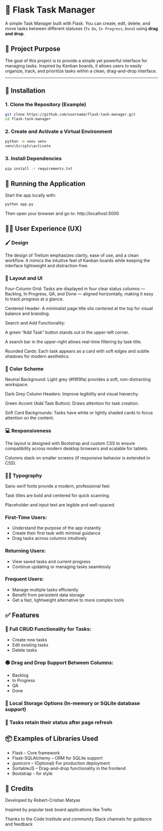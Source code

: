 # 📝 Flask Task Manager

A simple Task Manager built with Flask. You can create, edit, delete, and move tasks between different statuses (`To Do`, `In Progress`, `Done`) using **drag and drop**.

## 🎯 Project Purpose

The goal of this project is to provide a simple yet powerful interface for managing tasks. Inspired by Kanban boards, it allows users to easily organize, track, and prioritize tasks within a clean, drag-and-drop interface.

---

## 🔧 Installation

### 1. Clone the Repository (Example)

```bash
git clone https://github.com/username/flask-task-manager.git
cd flask-task-manager
```

### 2. Create and Activate a Virtual Environment

```bash
python -m venv venv
venv\Scripts\activate
```

### 3. Install Dependencies

```bash
pip install -r requirements.txt
```


## 🚀 Running the Application

Start the app locally with:

```bash
python app.py
```

Then open your browser and go to: http://localhost:5000

## 🧑‍💻 User Experience (UX)

### 🖌️ Design
The design of Trellum emphasizes clarity, ease of use, and a clean workflow. It mimics the intuitive feel of Kanban boards while keeping the interface lightweight and distraction-free.

### 🎨 Layout and UI
Four-Column Grid: Tasks are displayed in four clear status columns — Backlog, In Progress, QA, and Done — aligned horizontally, making it easy to track progress at a glance.

Centered Header: A minimalist page title sits centered at the top for visual balance and branding.

Search and Add Functionality:

A green “Add Task” button stands out in the upper-left corner.

A search bar in the upper-right allows real-time filtering by task title.

Rounded Cards: Each task appears as a card with soft edges and subtle shadows for modern aesthetics.

### 🎨 Color Scheme
Neutral Background: Light grey (#f8f9fa) provides a soft, non-distracting workspace.

Dark Grey Column Headers: Improve legibility and visual hierarchy.

Green Accent (Add Task Button): Draws attention for task creation.

Soft Card Backgrounds: Tasks have white or lightly shaded cards to focus attention on the content.

### 💻 Responsiveness
The layout is designed with Bootstrap and custom CSS to ensure compatibility across modern desktop browsers and scalable for tablets.

Columns stack on smaller screens (if responsive behavior is extended in CSS).

### 🧑‍🎨 Typography
Sans-serif fonts provide a modern, professional feel.

Task titles are bold and centered for quick scanning.

Placeholder and input text are legible and well-spaced.

### First-Time Users:
- Understand the purpose of the app instantly
- Create their first task with minimal guidance
- Drag tasks across columns intuitively

### Returning Users:
- View saved tasks and current progress
- Continue updating or managing tasks seamlessly

### Frequent Users:
- Manage multiple tasks efficiently
- Benefit from persistent data storage
- Get a fast, lightweight alternative to more complex tools

## ✅ Features

### 🔨 Full CRUD Functionality for Tasks:
- Create new tasks
- Edit existing tasks
- Delete tasks

### 🟢 Drag and Drop Support Between Columns:
- Backlog
- In Progress
- QA
- Done

### 💾 Local Storage Options (In-memory or SQLite database support)
### 🔁 Tasks retain their status after page refresh


## 📦 Examples of Libraries Used
- Flask – Core framework
- Flask-SQLAlchemy – ORM for SQLite support
- gunicorn – (Optional) For production deployment
- SortableJS – Drag-and-drop functionality in the frontend
- Bootstrap - for style

## 🤝 Credits
Developed by Robert-Cristian Matyas

Inspired by popular task board applications like Trello

Thanks to the Code Institute and community Slack channels for guidance and feedback
